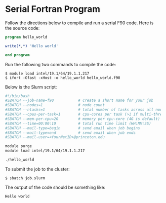 # Serial Fortran Program

Follow the directions below to compile and run a serial F90 code. Here
is the source code:

```fortran
program hello_world

write(*,*) 'Hello world'

end program
```

Run the following two commands to compile the code:

```
$ module load intel/19.1/64/19.1.1.217
$ ifort -Ofast -xHost -o hello_world hello_world.f90
```

Below is the Slurm script:

```bash
#!/bin/bash
#SBATCH --job-name=f90           # create a short name for your job
#SBATCH --nodes=1                # node count
#SBATCH --ntasks=1               # total number of tasks across all nodes
#SBATCH --cpus-per-task=1        # cpu-cores per task (>1 if multi-threaded tasks)
#SBATCH --mem-per-cpu=2G         # memory per cpu-core (4G is default)
#SBATCH --time=00:00:10          # total run time limit (HH:MM:SS)
#SBATCH --mail-type=begin        # send email when job begins
#SBATCH --mail-type=end          # send email when job ends
#SBATCH --mail-user=<YourNetID>@princeton.edu

module purge
module load intel/19.1/64/19.1.1.217

./hello_world
```

To submit the job to the cluster:

```
$ sbatch job.slurm
```

The output of the code should be something like:

```
Hello world
```
